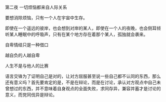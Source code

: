 第二夜 一切烦恼都来自人际关系

要想消除烦恼，只有一个人在宇宙中生存。

即使在一个遥远的彼岸，也会想到对岸的某人，即使在一个人的夜晚，也会侧耳倾听某人睡眠中的呼吸声，只有在某个地方存在着那个某人，孤独就会袭来。

自卑情结只是一种借口

越自负的人越自卑

人生不是与他人的比赛

语言交锋为了证明自己是对的，让对方屈服甚至说一些自己都不认同的东西，那么还有意义吗？首先要肯定的是，不是在辩论，而是在讨论，承认对方观点中自己未曾想过的东西，并不意味着自身观点的全面失败，求同存异，兼容并蓄才是讨论的意义，而党同伐异是辩论。

